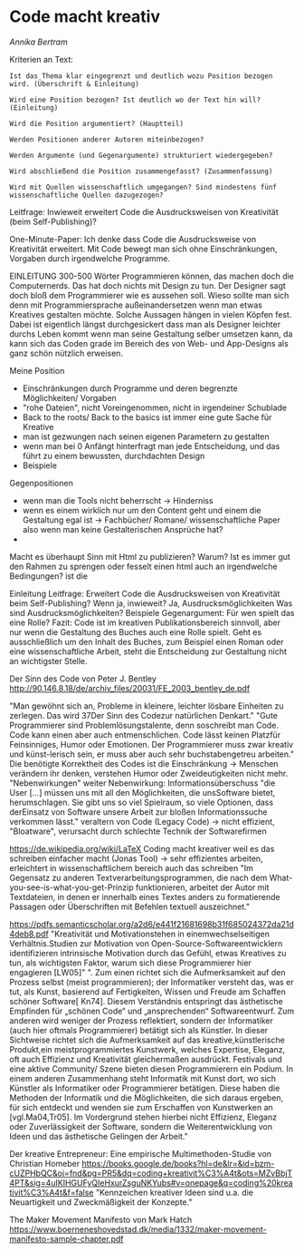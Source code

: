 
# Code macht kreativ
*Annika Bertram*

Kriterien an Text:

    Ist das Thema klar eingegrenzt und deutlich wozu Position bezogen wird. (Überschrift & Einleitung)

    Wird eine Position bezogen? Ist deutlich wo der Text hin will? (Einleitung)

    Wird die Position argumentiert? (Hauptteil)

    Werden Positionen anderer Autoren miteinbezogen?

    Werden Argumente (und Gegenargumente) strukturiert wiedergegeben?

    Wird abschließend die Position zusammengefasst? (Zusammenfassung)

    Wird mit Quellen wissenschaftlich umgegangen? Sind mindestens fünf wissenschaftliche Quellen dazugezogen?

Leitfrage:
Inwieweit erweitert Code die Ausdrucksweisen von Kreativität (beim Self-Publishing)?

One-Minute-Paper:
Ich denke dass Code die Ausdrucksweise von Kreativität erweitert. Mit Code bewegt man sich ohne Einschränkungen, Vorgaben durch irgendwelche Programme.

EINLEITUNG 300-500 Wörter
Programmieren können, das machen doch die Computernerds. Das hat doch nichts mit Design zu tun. Der Designer sagt doch bloß dem Programmierer wie es aussehen soll. Wieso sollte man sich denn mit Programmiersprache außeinandersetzen wenn man etwas Kreatives gestalten möchte. Solche Aussagen hängen in vielen Köpfen fest. Dabei ist eigentlich längst durchgesickert dass man als Designer leichter durchs Leben kommt wenn man seine Gestaltung selber umsetzen kann, da kann sich das Coden grade im Bereich des von Web- und App-Designs als ganz schön nützlich erweisen.

Meine Position
- Einschränkungen durch Programme und deren begrenzte Möglichkeiten/ Vorgaben
- "rohe Dateien", nicht Voreingenommen, nicht in irgendeiner Schublade
- Back to the roots/ Back to the basics ist immer eine gute Sache für Kreative
- man ist gezwungen nach seinen eigenen Parametern zu gestalten
- wenn man bei 0 Anfängt hinterfragt man jede Entscheidung, und das führt zu einem bewussten, durchdachten Design
- Beispiele

Gegenpositionen
- wenn man die Tools nicht beherrscht -> Hinderniss
- wenn es einem wirklich nur um den Content geht und einem die Gestaltung egal ist -> Fachbücher/ Romane/ wissenschaftliche Paper also wenn man keine Gestalterischen Ansprüche hat?
- 


Macht es überhaupt Sinn mit Html zu publizieren?
Warum?
Ist es immer gut den Rahmen zu sprengen oder fesselt einen html auch an irgendwelche Bedingungen?
ist die 

Einleitung
Leitfrage: Erweitert Code die Ausdrucksweisen von Kreativität beim Self-Publishing? Wenn ja, inwieweit?
Ja, Ausdrucksmöglichkeiten
Was sind Ausdrucksmöglichkeiten?
Beispiele
Gegenargument: Für wen spielt das eine Rolle?
Fazit: Code ist im kreativen Publikationsbereich sinnvoll, aber nur wenn die Gestaltung des Buches auch eine Rolle spielt. Geht es ausschließlich um den Inhalt des Buches, zum Beispiel einen Roman oder eine wissenschaftliche Arbeit, steht die Entscheidung zur Gestaltung nicht an wichtigster Stelle.


Der Sinn des Code von Peter J. Bentley
http://90.146.8.18/de/archiv_files/20031/FE_2003_bentley_de.pdf

"Man gewöhnt sich an, Probleme in kleinere, leichter lösbare Einheiten zu zerlegen. Das wird
37Der Sinn des Codezur natürlichen Denkart."
"Gute Programmierer sind Problemlösungstalente, denn soschreibt man Code. Code kann einen aber auch entmenschlichen. Code lässt keinen Platzfür Feinsinniges, Humor oder Emotionen. Der Programmierer muss zwar kreativ und künst-lerisch sein, er muss aber auch sehr buchstabengetreu arbeiten."
Die benötigte Korrektheit des Codes ist die Einschränkung -> Menschen verändern ihr denken, verstehen Humor oder Zweideutigkeiten nicht mehr. "Nebenwirkungen" weiter Nebenwirkung: Informationsüberschuss
"die User [...] müssen uns mit all den Möglichkeiten, die unsSoftware bietet, herumschlagen. Sie gibt uns so viel Spielraum, so viele Optionen, dass derEinsatz von Software unsere Arbeit zur bloßen Informationssuche verkommen lässt."
veraltern von Code (Legacy Code) -> nicht effizient, "Bloatware", verursacht durch schlechte Technik der Softwarefirmen


https://de.wikipedia.org/wiki/LaTeX
Coding macht kreativer weil es das schreiben einfacher macht (Jonas Tool) -> sehr effizientes arbeiten, erleichtert in wissenschaftlichem bereich auch das schreiben
"Im Gegensatz zu anderen Textverarbeitungsprogrammen, die nach dem What-you-see-is-what-you-get-Prinzip funktionieren, arbeitet der Autor mit Textdateien, in denen er innerhalb eines Textes anders zu formatierende Passagen oder Überschriften mit Befehlen textuell auszeichnet."


https://pdfs.semanticscholar.org/a2d6/e441f21681698b31f685024372da21d4deb8.pdf
"Kreativität und Motivationstehen in einemwechselseitigen Verhältnis.Studien zur Motivation von Open-Source-Softwareentwicklern identifizieren intrinsische Motivation durch das Gefühl, etwas Kreatives zu tun, als wichtigsten Faktor, warum sich diese Programmierer hier engagieren [LW05]"
". Zum einen richtet sich die Aufmerksamkeit auf den Prozess selbst (meist programmieren); der Informatiker versteht das, was er tut, als Kunst, basierend auf Fertigkeiten, Wissen und Freude am Schaffen schöner Software[ Kn74]. Diesem Verständnis entspringt das ästhetische Empfinden für „schönen Code“ und „ansprechenden“ Softwareentwurf. Zum anderen wird weniger der Prozess reflektiert, sondern der Informatiker (auch hier oftmals Programmierer) betätigt sich als Künstler. In dieser Sichtweise richtet sich die Aufmerksamkeit auf das kreative,künstlerische Produkt,ein meistprogrammiertes Kunstwerk, welches Expertise, Eleganz, oft auch Effizienz und Kreativität gleichermaßen ausdrückt. Festivals und eine aktive Community/ Szene bieten diesen Programmierern ein Podium.
In einem anderen Zusammenhang steht Informatik mit Kunst dort, wo sich Künstler als Informatiker oder Programmierer betätigen. Diese haben die Methoden der Informatik und die Möglichkeiten, die sich daraus ergeben, für sich entdeckt und wenden sie zum Erschaffen von Kunstwerken an [vgl.Ma04,Tr05]. Im Vordergrund stehen hierbei nicht Effizienz, Eleganz oder Zuverlässigkeit der Software, sondern die Weiterentwicklung von Ideen und das ästhetische Gelingen der Arbeit."

Der kreative Entrepreneur: Eine empirische Multimethoden-Studie von Christian Homeber
https://books.google.de/books?hl=de&lr=&id=bzm-cUZPHbQC&oi=fnd&pg=PR5&dq=coding+kreativit%C3%A4t&ots=MZvBbjT4PT&sig=4uIKIHGUFyQIeHxurZsguNKYubs#v=onepage&q=coding%20kreativit%C3%A4t&f=false
"Kennzeichen kreativer Ideen sind u.a. die Neuartigkeit und Zweckmäßigkeit der Konzepte."

The Maker Movement Manifesto von Mark Hatch
https://www.boerneneshovedstad.dk/media/1332/maker-movement-manifesto-sample-chapter.pdf
